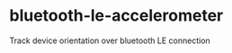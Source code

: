 bluetooth-le-accelerometer
==========================

Track device orientation over bluetooth LE connection
